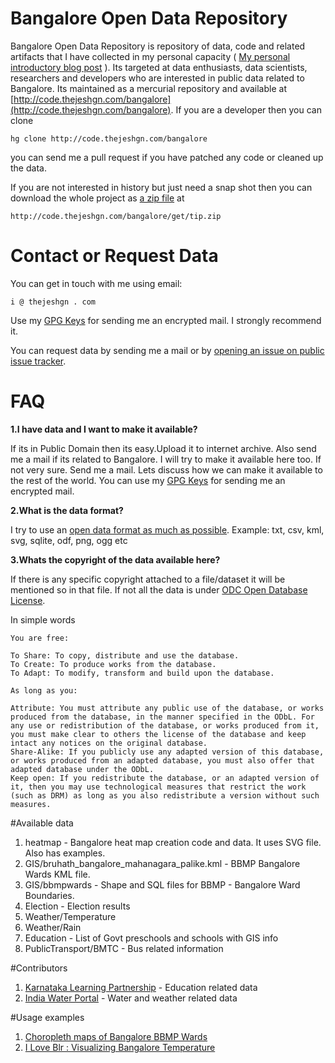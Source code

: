 # Bangalore Open Data Repository
Bangalore Open Data Repository is repository of data, code and related artifacts that I have collected in my personal capacity ( [My personal introductory blog post](http://thejeshgn.com/2012/09/15/introducing-bangalore-open-data-repository/) ). Its targeted at data enthusiasts, data scientists, researchers and developers who are interested in public data related to Bangalore. Its maintained as a mercurial repository and available at [http://code.thejeshgn.com/bangalore](http://code.thejeshgn.com/bangalore). If you are a developer then you can clone 

	hg clone http://code.thejeshgn.com/bangalore

you can send me a pull request if you have patched any code or cleaned up the data.

If you are not interested in history but just need a snap shot then you can download the whole project as [a zip file](http://code.thejeshgn.com/bangalore/get/tip.zip) at

	http://code.thejeshgn.com/bangalore/get/tip.zip

# Contact or Request Data

You can get in touch with me using email: 
 
	i @ thejeshgn . com

Use my [GPG Keys](http://text.thejeshgn.com/BFFC8DD3C06DD6B0.txt) for sending me an encrypted mail. I strongly recommend it.

You can request data by sending me a mail or by [opening an issue on public issue tracker](http://code.thejeshgn.com/bangalore/issues). 

# FAQ

**1.I have data and I want to make it available?**

If its in Public Domain then its easy.Upload it to internet archive. Also send me a mail if its related to Bangalore. I will try to make it available here too.
If not very sure. Send me a mail. Lets discuss how we can make it available to the rest of the world. You can use my [GPG Keys](http://text.thejeshgn.com/BFFC8DD3C06DD6B0.txt) for sending me an encrypted mail.

**2.What is the data format?**

I try to use an [open data format as much as possible](http://en.wikipedia.org/wiki/Open_format). Example: txt, csv, kml, svg, sqlite, odf, png, ogg etc

**3.Whats the copyright of the data available here?**

If there is any specific copyright attached to a file/dataset it will be mentioned so in that file. If not all the data is under [ODC Open Database License](http://code.thejeshgn.com/bangalore/src/tip/odbl.txt).

In simple words

	You are free:

	To Share: To copy, distribute and use the database.
	To Create: To produce works from the database.
	To Adapt: To modify, transform and build upon the database.
	
	As long as you:
	
	Attribute: You must attribute any public use of the database, or works produced from the database, in the manner specified in the ODbL. For any use or redistribution of the database, or works produced from it, you must make clear to others the license of the database and keep intact any notices on the original database.
	Share-Alike: If you publicly use any adapted version of this database, or works produced from an adapted database, you must also offer that adapted database under the ODbL.
	Keep open: If you redistribute the database, or an adapted version of it, then you may use technological measures that restrict the work (such as DRM) as long as you also redistribute a version without such measures.



#Available data

1. heatmap  - Bangalore heat map creation code and data. It uses SVG file. Also has examples.
2. GIS/bruhath_bangalore_mahanagara_palike.kml  - BBMP Bangalore Wards KML file.
3. GIS/bbmpwards  - Shape and SQL files for BBMP - Bangalore Ward Boundaries.
4. Election - Election results
5. Weather/Temperature 
6. Weather/Rain
7. Education - List of Govt preschools and schools with GIS info
8. PublicTransport/BMTC - Bus related information

#Contributors
1. [Karnataka Learning Partnership](http://klp.org.in/) - Education related data
2. [India Water Portal](http://klp.org.in/) - Water and weather related data

#Usage examples
1. [Choropleth maps of Bangalore BBMP Wards](http://thejeshgn.com/2010/12/17/choropleth-maps-of-bbmp-wards/)
2. [I Love Blr : Visualizing Bangalore Temperature](http://thejeshgn.com/2010/08/12/i-love-blr-visualizing-bangalore-temperature/)
